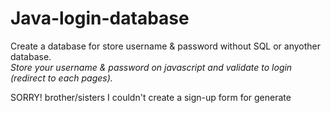 # Java-login-database
Create a database for store username & password without SQL or anyother database.<br>
*Store your username & password on javascript and validate to login (redirect to each pages).*

SORRY! brother/sisters I couldn't create a sign-up form for generate  
